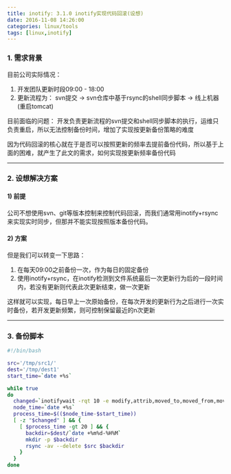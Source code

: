 ```yaml
---
title: inotify: 3.1.0 inotify实现代码回滚(设想)
date: 2016-11-08 14:26:00
categories: linux/tools
tags: [linux,inotify]
---
```


### 1. 需求背景
目前公司实际情况：
1. 开发团队更新时段09:00 - 18:00
2. 更新流程为：
svn提交 -> svn仓库中基于rsync的shell同步脚本 -> 线上机器(重启tomcat)

目前面临的问题：
开发负责更新流程的svn提交和shell同步脚本的执行，运维只负责重启，所以无法控制备份时间，增加了实现按更新备份策略的难度

因为代码回滚的核心就在于是否可以按照更新的频率去提前备份代码，所以基于上面的困难，就产生了此文的需求，如何实现按更新频率备份代码

----

### 2. 设想解决方案
#### 1) 前提
公司不想使用svn、git等版本控制来控制代码回滚，而我们通常用inotify+rsync来实现实时同步，但那并不能实现按照版本备份代码。

#### 2) 方案
但是我们可以转变一下思路：
1. 在每天09:00之前备份一次，作为每日的固定备份
2. 使用inotify+rsync，在inotify检测到文件系统最后一次更新行为后的一段时间内，若没有更新则代表此次更新结束，做一次更新

这样就可以实现，每日早上一次原始备份，在每次开发的更新行为之后进行一次实时备份，若开发更新频繁，则可控制保留最近的n次更新

---

### 3. 备份脚本
``` bash
#!/bin/bash

src='/tmp/src1/'
dest='/tmp/dest1'
start_time=`date +%s`

while true
do
  changed=`inotifywait -rqt 10 -e modify,attrib,moved_to,moved_from,move,move_self,create,delete,delete_self $src`
  node_time=`date +%s`
  process_time=$(($node_time-$start_time))
  [ -z "$changed" ] && {
    [ $process_time -gt 20 ] && {
      backdir=$dest/`date +%m%d-%H%M`
      mkdir -p $backdir
      rsync -av --delete $src $backdir
    }
  }
done
```
